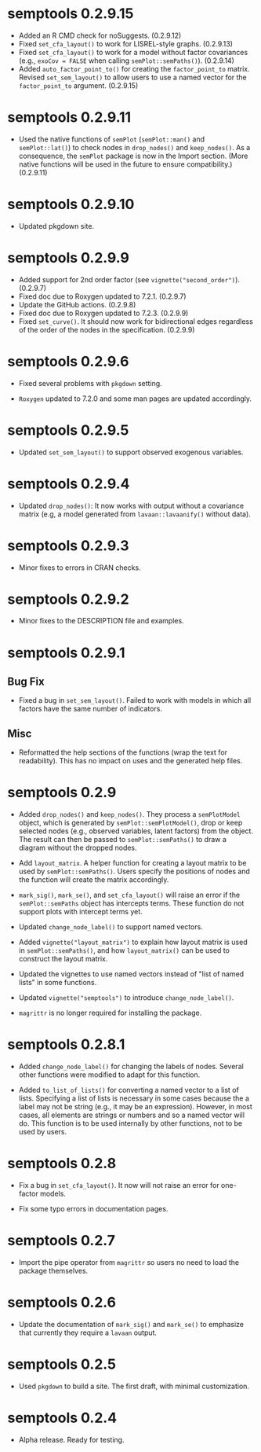 # semptools 0.2.9.15

- Added an R CMD check for noSuggests. (0.2.9.12)
- Fixed `set_cfa_layout()` to work for
  LISREL-style graphs. (0.2.9.13)
- Fixed `set_cfa_layout()` to work for
  a model without factor covariances
  (e.g., `exoCov = FALSE` when calling
  `semPlot::semPaths()`). (0.2.9.14)
- Added `auto_factor_point_to()` for
  creating the `factor_point_to` matrix.
  Revised `set_sem_layout()` to allow
  users to use a named vector for
  the `factor_point_to` argument. (0.2.9.15)

# semptools 0.2.9.11

- Used the native functions of `semPlot` (`semPlot::man()` and `semPlot::lat()`)
  to check nodes in `drop_nodes()` and `keep_nodes()`. As a consequence,
  the `semPlot` package is now in the Import section. (More native functions
  will be used in the future to ensure compatibility.) (0.2.9.11)


# semptools 0.2.9.10

- Updated pkgdown site.

# semptools 0.2.9.9

- Added support for 2nd order factor (see `vignette("second_order")`). (0.2.9.7)
- Fixed doc due to Roxygen updated to 7.2.1. (0.2.9.7)
- Update the GitHub actions. (0.2.9.8)
- Fixed doc due to Roxygen updated to 7.2.3. (0.2.9.9)
- Fixed `set_curve()`. It should now work for bidirectional
  edges regardless of the order of the nodes in the specification. (0.2.9.9)

# semptools 0.2.9.6

- Fixed several problems with `pkgdown` setting.

- `Roxygen` updated to 7.2.0 and some man pages are updated accordingly.

# semptools 0.2.9.5

- Updated `set_sem_layout()` to support observed exogenous variables.

# semptools 0.2.9.4

- Updated `drop_nodes()`: It now works with output without a covariance matrix
  (e.g, a model generated from `lavaan::lavaanify()` without data).

# semptools 0.2.9.3

- Minor fixes to errors in CRAN checks.

# semptools 0.2.9.2

- Minor fixes to the DESCRIPTION file and examples.

# semptools 0.2.9.1

## Bug Fix

- Fixed a bug in `set_sem_layout()`. Failed to work with models in which all
factors have the same number of indicators.

## Misc

- Reformatted the help sections of the functions (wrap the text for readability).
  This has no impact on uses and the generated help files.

# semptools 0.2.9

- Added `drop_nodes()` and `keep_nodes()`. They process a `semPlotModel` object,
  which is generated by `semPlot::semPlotModel()`, drop or keep selected nodes
  (e.g., observed variables, latent factors) from the object. The result can
  then be passed to `semPlot::semPaths()` to draw a diagram without the dropped
  nodes.

- Add `layout_matrix`. A helper function for creating a layout matrix to be used
  by `semPlot::semPaths()`. Users specify the positions of nodes and the function
  will create the matrix accordingly.

- `mark_sig()`, `mark_se()`, and `set_cfa_layout()` will raise an error if the
  `semPlot::semPaths` object has intercepts terms. These function do not support
  plots with intercept terms yet.

- Updated `change_node_label()` to support named vectors.

- Added `vignette("layout_matrix")` to explain how layout matrix is used in
  `semPlot::semPaths()`, and how `layout_matrix()` can be used to construct the
   layout matrix.

- Updated the vignettes to use named vectors instead of "list of named lists"
  in some functions.

- Updated `vignette("semptools")` to introduce `change_node_label()`.

- `magrittr` is no longer required for installing the package.

# semptools 0.2.8.1

- Added `change_node_label()` for changing the labels of nodes. Several other functions
  were modified to adapt for this function.

- Added `to_list_of_lists()` for converting a named vector to a list of lists. Specifying
  a list of lists is necessary in some cases because the a label may not be string (e.g.,
  it may be an expression). However, in most cases, all elements are strings or numbers
  and so a named vector will do. This function is to be used internally by other functions,
  not to be used by users.

# semptools 0.2.8

- Fix a bug in `set_cfa_layout()`. It now will not raise an error for one-factor models.

- Fix some typo errors in documentation pages.

# semptools 0.2.7

- Import the pipe operator from `magrittr` so users no need to load the package themselves.

# semptools 0.2.6

- Update the documentation of `mark_sig()` and `mark_se()` to emphasize that
 currently they require a `lavaan` output.

# semptools 0.2.5

- Used `pkgdown` to build a site. The first draft, with minimal customization.

# semptools 0.2.4

- Alpha release. Ready for testing.
